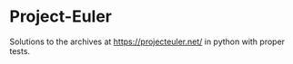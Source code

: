 # Project-Euler
Solutions to the archives at https://projecteuler.net/ in python with proper tests.
